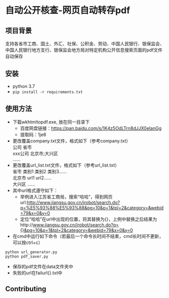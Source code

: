 # 自动公开核查-网页自动转存pdf
## 项目背景
支持各省市工商、国土、外汇、社保、公积金、劳动、中国人民银行、银保监会、中国人民银行地方支行、银保监会地方局对特定机构公开信息搜索页面的pdf文件自动保存

## 安装
- python 3.7
- ```pip install -r requirements.txt```

## 使用方法
- 下载wkhtmltopdf.exe, 放在同一目录下
  - 百度网盘链接：https://pan.baidu.com/s/1K4z5OdLTrn8dJJX0eIanGg 
  - 提取码：1je8 
- 更改覆盖company.txt文件，格式如下（参考company.txt）  
  公司  省市  
  xxx公司 北京市;大兴区  
  ……  
- 更改覆盖url_list.txt文件，格式如下（参考url_list.txt）  
  省市  类别1 类别2 类别3……  
  北京市 url1  url2……  
  大兴区 ……  
- 其中url格式遵守如下：
  - 举例进入江苏省工商局，搜索“哈哈”，得到网页url:http://www.jiangsu.gov.cn/jrobot/search.do?q=%E5%93%88%E5%93%88&pg=10&p=1&tpl=2&category=&webid=79&x=0&y=0
  - 定位“哈哈”在url中出现的位置，将其替换为{}，上例中替换之后结果为http://www.jiangsu.gov.cn/jrobot/search.do?q={}&pg=10&p=1&tpl=2&category=&webid=79&x=0&y=0
- 在cmd中运行如下命令（若最后一个命令长时间不结束，cmd长时间不更新，可以按ctrl+c）  
```
python url_generator.py
python pdf_saver.py
```
- 保存的pdf文件在data文件夹中
- 失败的url在failurl{}.txt中

## Contributing
